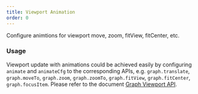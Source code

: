 ```yaml
---
title: Viewport Animation
order: 0
---
```


Configure animtions for viewport move, zoom, fitView, fitCenter, etc.

### Usage

Viewport update with animations could be achieved easily by configuring `animate` and `animateCfg` to the corresponding APIs, e.g. `graph.translate`, `graph.moveTo`, `graph.zoom`, `graph.zoomTo`, `graph.fitView`, `graph.fitCenter`, `graph.focusItem`. Please refer to the document [Graph Viewport API](/en/docs/api/graph-func/transform).
